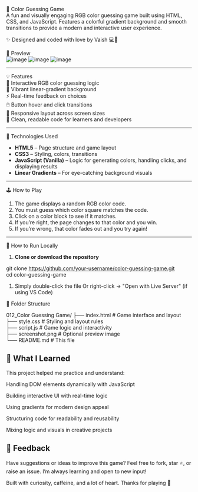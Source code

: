 🎨 Color Guessing Game  
A fun and visually engaging RGB color guessing game built using HTML, CSS, and JavaScript. Features a colorful gradient background and smooth transitions to provide a modern and interactive user experience.

✨ Designed and coded with love by Vaish 💻🧠

📸 Preview  
![image](https://github.com/user-attachments/assets/0f254805-0aac-4a74-a023-150d5d22f453)
![image](https://github.com/user-attachments/assets/d1d82d22-4cdf-4a2e-b066-9ab8990fcf1f)
![image](https://github.com/user-attachments/assets/e141a903-2673-4da0-aa4d-7c6a939dcbf7)



---

💡 Features  
🎯 Interactive RGB color guessing logic  
🎨 Vibrant linear-gradient background  
⚡ Real-time feedback on choices  
🖱️ Button hover and click transitions  
📱 Responsive layout across screen sizes  
🧼 Clean, readable code for learners and developers

---

🚀 Technologies Used  
- **HTML5** – Page structure and game layout  
- **CSS3** – Styling, colors, transitions  
- **JavaScript (Vanilla)** – Logic for generating colors, handling clicks, and displaying results  
- **Linear Gradients** – For eye-catching background visuals  

---

🕹️ How to Play  
1. The game displays a random RGB color code.  
2. You must guess which color square matches the code.  
3. Click on a color block to see if it matches.  
4. If you’re right, the page changes to that color and you win.  
5. If you’re wrong, that color fades out and you try again!  

---

🔧 How to Run Locally  
1. **Clone or download the repository**  

git clone https://github.com/your-username/color-guessing-game.git  
cd color-guessing-game

1. Simply double-click the file Or right-click → "Open with Live Server" (if using VS Code)

📂 Folder Structure

012_Color Guessing Game/
├── index.html        # Game interface and layout  
├── style.css         # Styling and layout rules  
├── script.js         # Game logic and interactivity  
├── screenshot.png    # Optional preview image  
└── README.md         # This file  

🧠 What I Learned
---
This project helped me practice and understand:

Handling DOM elements dynamically with JavaScript

Building interactive UI with real-time logic

Using gradients for modern design appeal

Structuring code for readability and reusability

Mixing logic and visuals in creative projects

💬 Feedback
---
Have suggestions or ideas to improve this game?
Feel free to fork, star ⭐, or raise an issue. I’m always learning and open to new input!

Built with curiosity, caffeine, and a lot of heart.
Thanks for playing 💖

